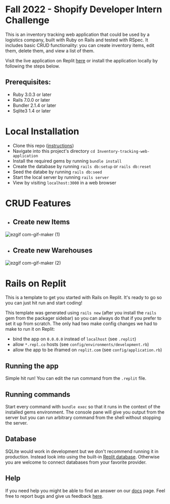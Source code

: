 # Fall 2022 - Shopify Developer Intern Challenge

This is an inventory tracking web application that could be used by a logistics company, built with Ruby on Rails and tested with RSpec. It includes basic CRUD functionality: you can create inventory items, edit them, delete them, and view a list of them.

Visit the live application on Replit [here](https://replit.com/@ThiagoDe49/Inventory-tracking-web-application?v=1) or install the application locally by following the steps below.

## Prerequisites:
  * Ruby 3.0.3 or later
  * Rails 7.0.0 or later
  * Bundler 2.1.4 or later
  * Sqlite3 1.4 or later

# Local Installation
* Clone this repo ([instructions](https://docs.github.com/en/repositories/creating-and-managing-repositories/cloning-a-repository))
* Navigate into this project's directory `cd Inventory-tracking-web-application`
* Install the required gems by running `bundle install`
* Create the database by running `rails db:setup` or `rails db:reset`
* Seed the databe by running `rails db:seed`
* Start the local server by running `rails server`
* View by visiting `localhost:3000` in a web browser

# CRUD Features
* ## Create new Items

![ezgif com-gif-maker (1)](https://user-images.githubusercontent.com/89544506/168461981-5f63a9c5-afad-433e-af67-f07f7d095019.gif)

* ## Create new Warehouses

![ezgif com-gif-maker (2)](https://user-images.githubusercontent.com/89544506/168462369-00381429-60c7-426c-bc10-dc695e775052.gif)


# Rails on Replit

This is a template to get you started with Rails on Replit. It's ready to go so you can just hit run and start coding!

This template was generated using `rails new` (after you install the `rails` gem from the packager sidebar) so you can always do that if you prefer to set it up from scratch. The only had two make config changes we had to make to run it on Replit:

- bind the app on `0.0.0.0` instead of `localhost` (see `.replit`)
- allow `*.repl.co` hosts (see `config/environments/development.rb`)
- allow the app to be iframed on `replit.com` (see `config/application.rb`)

## Running the app

Simple hit run! You can edit the run command from the `.replit` file.

## Running commands

Start every command with `bundle exec` so that it runs in the context of the installed gems environment. The console pane will give you output from the server but you can run arbitrary command from the shell without stopping the server.

## Database

SQLite would work in development but we don't recommend running it in production. Instead look into using the built-in [Replit database](http://docs.replit.com/misc/database). Otherwise you are welcome to connect databases from your favorite provider. 

## Help

If you need help you might be able to find an answer on our [docs](https://docs.replit.com) page. Feel free to report bugs and give us feedback [here](https://replit.com/support).
